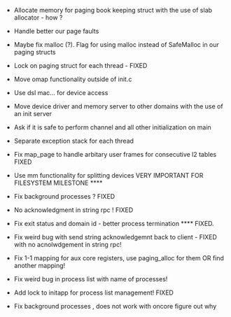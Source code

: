 - Allocate memory for paging book keeping struct with the use of slab allocator - how ?

- Handle better our page faults 

- Maybe fix malloc (?). Flag for using malloc instead of SafeMalloc in our paging structs 

- Lock on paging struct for each thread - FIXED

- Move omap functionality outside of init.c

- Use dsl mac... for device access

- Move device driver and memory server to other domains with the use of an init server

- Ask if it is safe to perform channel and all other initialization on main 

- Separate exception stack for each thread

- Fix map_page to handle arbitary user frames for consecutive l2 tables FIXED

- Use mm functionality for splitting devices VERY IMPORTANT FOR FILESYSTEM MILESTONE ****

- Fix background processes ? FIXED

- No acknowledgment in string rpc ! FIXED

- Fix exit status and domain id - better process termination **** FIXED.

- Fix weird bug with send string acknowledgemnt back to client - FIXED with no acnolwdgement in string rpc!

- Fix 1-1 mapping for aux core registers, use paging_alloc for them OR find another mapping!

- Fix weird bug in process list with name of processes!

- Add lock to initapp for process list management! FIXED

- Fix background processes , does not work with oncore figure out why
